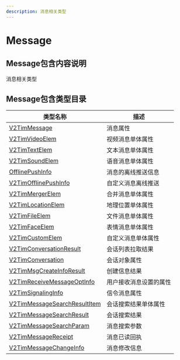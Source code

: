 ```yaml
---
description: 消息相关类型
---
```


# Message

## Message包含内容说明

消息相关类型

## Message包含类型目录

| 类型名称                                                                           | 描述          |
| ------------------------------------------------------------------------------ | ----------- |
| [V2TimMessage](../../../class/v2timmessage.md)                                 | 消息属性        |
| [V2TimVideoElem](../../../class/v2timvideoelem.md)                             | 视频消息单体属性    |
| [V2TimTextElem](../../../class/v2timtextelem.md)                               | 文本消息单体属性    |
| [V2TimSoundElem](../../../class/v2timsoundelem.md)                             | 语音消息单体属性    |
| [OfflinePushInfo](../../../class/offlinepushinfo.md)                           | 消息的离线推送信息   |
| [V2TimOfflinePushInfo](../../../class/v2timofflinepushinfo.md)                 | 自定义消息离线推送   |
| [V2TimMergerElem](../../../class/v2timmergerelem.md)                           | 合并消息单体属性    |
| [V2TimLocationElem](../../../class/v2timlocationelem.md)                       | 地理位置单体属性    |
| [V2TimFileElem](../../../class/v2timfileelem.md)                               | 文件消息单体属性    |
| [V2TimFaceElem](../../../class/v2timfaceelem.md)                               | 表情消息单体属性    |
| [V2TimCustomElem](../../../class/v2timcustomelem.md)                           | 自定义消息单体属性   |
| [V2TimConversationResult](../../../class/v2timconversationresult.md)           | 会话列表拉取结果    |
| [V2TimConversation](../../../class/v2timconversation.md)                       | 会话对象属性      |
| [V2TimMsgCreateInfoResult](../../../class/v2timsdklistener-1.md)               | 创建信息结果      |
| [V2TimReceiveMessageOptInfo](../../../class/v2timreceivemessageoptinfo.md)     | 用户接收消息设置的属性 |
| [V2TimSignalingInfo](../../../class/v2timsignalinginfo.md)                     | 信令消息属性      |
| [V2TimMessageSearchResultItem](../../../class/v2timmessagesearchresultitem.md) | 会话搜索结果单体属性  |
| [V2TimMessageSearchResult](../../../class/v2timmessagesearchresult.md)         | 会话搜索结果      |
| [V2TimMessageSearchParam](../../../class/v2timmessagesearchparam.md)           | 消息搜索参数      |
| [V2TimMessageReceipt](../../../class/v2timmessagereceipt.md)                   | 消息已读回执      |
| [V2TimMessageChangeInfo](../../../class/v2timmessagechangeinfo.md)             | 消息修改信息      |
